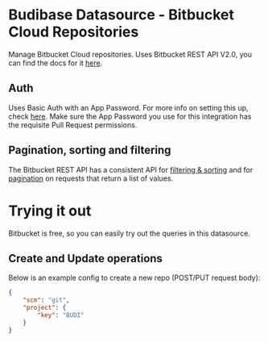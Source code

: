 # Budibase Datasource - Bitbucket Cloud Repositories
Manage Bitbucket Cloud repositories. Uses Bitbucket REST API V2.0, you can find the docs for it [here](https://developer.atlassian.com/cloud/bitbucket/rest/intro).

## Auth
Uses Basic Auth with an App Password. For more info on setting this up, check [here](https://developer.atlassian.com/cloud/bitbucket/rest/intro/#basic-auth). Make sure the App Password you use for this integration has the requisite Pull Request permissions.

## Pagination, sorting and filtering
The Bitbucket REST API has a consistent API for [filtering & sorting](https://developer.atlassian.com/cloud/bitbucket/rest/intro/#filtering) and for [pagination](https://developer.atlassian.com/cloud/bitbucket/rest/intro/#pagination) on requests that return a list of values.

# Trying it out
Bitbucket is free, so you can easily try out the queries in this datasource.
## Create and Update operations
Below is an example config to create a new repo (POST/PUT request body):
```json
{
	"scm": "git",
	"project": {
		"key": "BUDI"
	}
}
```